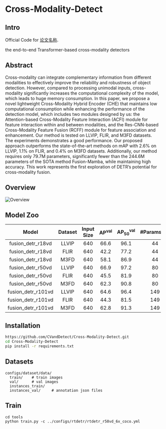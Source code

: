 # Cross-Modality-Detect

## Intro
Official Code for [论文名称](论文网址).

the end-to-end Transformer-based cross-modality detectors

## Abstract
Cross-modality can integrate complementary information from different modalities to effectively improve the reliability and robustness of object detection. However, compared to processing unimodal inputs, cross-modality significantly increases the computational complexity of the model, which leads to huge memory consumption. In this paper, we propose a novel lightweight Cross-Modality Hybrid Encoder (CHE) that maintains low computational consumption while enhancing the performance of the detection model, which includes two modules designed by us: the Attention-based Cross-Modality Feature Interaction (ACFI) module for feature interaction within and between modalities, and the Res-CNN-based Cross-Modality Feature Fusion (RCFF) module for feature association and enhancement. Our method is tested on LLVIP, FLIR, and M3FD datasets. The experiments demonstrates a good performance. 
 Our proposed approach outperforms the state-of-the-art methods on mAP with 2.6\% on LLVIP, 1.1\% on FLIR, and 0.4\% on M3FD datasets. Additionally, our method requires only 79.7M parameters, significantly fewer than the 244.6M parameters of the SOTA method Fusion-Mamba, while maintaining high accuracy. This work represents the first exploration of DETR’s potential for cross-modality fusion.
## Overview
![Overview](overview.png)
## Model Zoo

| Model | Dataset | Input Size | AP<sup>val</sup> | AP<sub>50</sub><sup>val</sup> | #Params(M) |
| :---: | :---: | :---: | :---: | :---: | :---: |
fusion_detr_r18vd | LLVIP | 640 | 66.6 | 96.1 | 44 |
fusion_detr_r18vd | FLIR | 640 | 42.2 | 77.2 | 44 |
fusion_detr_r18vd | M3FD | 640 | 58.1 | 86.9 | 44 |
fusion_detr_r50vd | LLVIP | 640 | 66.9 | 97.2| 80 |
fusion_detr_r50vd | FLIR | 640 | 45.5 | 81.9 | 80 |
fusion_detr_r50vd | M3FD | 640 | 62.3 | 90.8 | 80 |
fusion_detr_r101vd | LLVIP | 640 | 64.6 | 96.4 | 149 |
fusion_detr_r101vd | FLIR | 640 | 44.3 | 81.5 | 149 |
fusion_detr_r101vd | M3FD | 640 | 62.8 | 91.3 | 149 |


## Installation
```bash
https://github.com/CVandDetect/Cross-Modality-Detect.git
cd Cross-Modality-Detect
pip install -r requirements.txt
```
## Datasets
```
configs/dataset/data/
  train/    # train images
  val/      # val images
  instances_train/  
  instances_val/     # annotation json files
```
## Train

```shell
cd tools
python train.py -c ../configs/rtdetr/rtdetr_r50vd_6x_coco.yml
```

